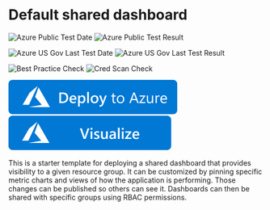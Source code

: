 # Default shared dashboard

![Azure Public Test Date](https://azurequickstartsservice.blob.core.windows.net/badges/101-default-shared-dashboard/PublicLastTestDate.svg)
![Azure Public Test Result](https://azurequickstartsservice.blob.core.windows.net/badges/101-default-shared-dashboard/PublicDeployment.svg)

![Azure US Gov Last Test Date](https://azurequickstartsservice.blob.core.windows.net/badges/101-default-shared-dashboard/FairfaxLastTestDate.svg)
![Azure US Gov Last Test Result](https://azurequickstartsservice.blob.core.windows.net/badges/101-default-shared-dashboard/FairfaxDeployment.svg)

![Best Practice Check](https://azurequickstartsservice.blob.core.windows.net/badges/101-default-shared-dashboard/BestPracticeResult.svg)
![Cred Scan Check](https://azurequickstartsservice.blob.core.windows.net/badges/101-default-shared-dashboard/CredScanResult.svg)

[![Deploy To Azure](https://raw.githubusercontent.com/Azure/azure-quickstart-templates/master/1-CONTRIBUTION-GUIDE/images/deploytoazure.svg?sanitize=true)]("https://portal.azure.com/#create/Microsoft.Template/uri/https%3A%2F%2Fraw.githubusercontent.com%2FAzure%2Fazure-quickstart-templates%2Fmaster%2F101-default-shared-dashboard%2Fazuredeploy.json")  [![Visualize](https://raw.githubusercontent.com/Azure/azure-quickstart-templates/master/1-CONTRIBUTION-GUIDE/images/visualizebutton.svg?sanitize=true)]("http://armviz.io/#/?load=https%3A%2F%2Fraw.githubusercontent.com%2FAzure%2Fazure-quickstart-templates%2Fmaster%2F101-default-shared-dashboard%2Fazuredeploy.json")
    


This is a starter template for deploying a shared dashboard that provides visibility to a given resource group. It can be customized by pinning specific metric charts and views of how the application is performing. Those changes can be published so others can see it. Dashboards can then be shared with specific groups using RBAC permissions.


